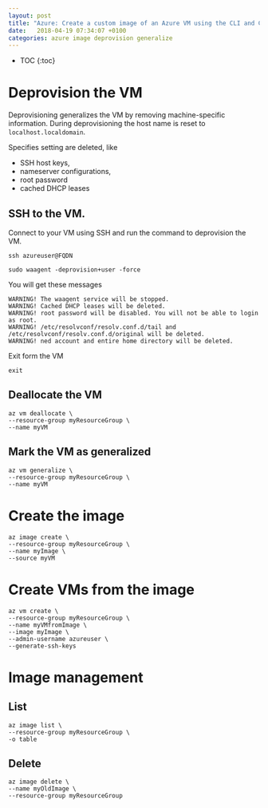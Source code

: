 ```yaml
---
layout: post
title: "Azure: Create a custom image of an Azure VM using the CLI and Create a VM from the image"
date:   2018-04-19 07:34:07 +0100
categories: azure image deprovision generalize
---
```


* TOC
{:toc}


# Deprovision the VM


Deprovisioning generalizes the VM by removing machine-specific information.
During deprovisioning the host name is reset to `localhost.localdomain`.

Specifies setting are deleted, like

* SSH host keys,
* nameserver configurations,
* root password
* cached DHCP leases


## SSH to the VM.

Connect to your VM using SSH and run the command to deprovision the VM.


````
ssh azureuser@FQDN
````

````
sudo waagent -deprovision+user -force
````

You will get these messages

````
WARNING! The waagent service will be stopped.
WARNING! Cached DHCP leases will be deleted.
WARNING! root password will be disabled. You will not be able to login as root.
WARNING! /etc/resolvconf/resolv.conf.d/tail and /etc/resolvconf/resolv.conf.d/original will be deleted.
WARNING! ned account and entire home directory will be deleted.
````

Exit form the VM

````
exit
````


## Deallocate the VM


````
az vm deallocate \
--resource-group myResourceGroup \
--name myVM
````


## Mark the VM as generalized


````
az vm generalize \
--resource-group myResourceGroup \
--name myVM
````


# Create the image


````
az image create \
--resource-group myResourceGroup \
--name myImage \
--source myVM
````


# Create VMs from the image



````
az vm create \
--resource-group myResourceGroup \
--name myVMfromImage \
--image myImage \
--admin-username azureuser \
--generate-ssh-keys
````

# Image management


## List

````
az image list \
--resource-group myResourceGroup \
-o table
````


## Delete


````
az image delete \
--name myOldImage \
--resource-group myResourceGroup
````

